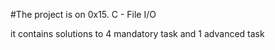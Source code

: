 #The project is on 0x15. C - File I/O

it contains solutions to 4 mandatory task and 1 advanced task
